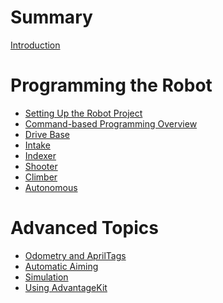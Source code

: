 # Summary

[Introduction](introduction.md)

# Programming the Robot

- [Setting Up the Robot Project](project_setup.md)
- [Command-based Programming Overview]()
- [Drive Base](drive_base.md)
- [Intake]()
- [Indexer]()
- [Shooter]()
- [Climber]()
- [Autonomous]()

# Advanced Topics

- [Odometry and AprilTags]()
- [Automatic Aiming]()
- [Simulation]()
- [Using AdvantageKit]()
